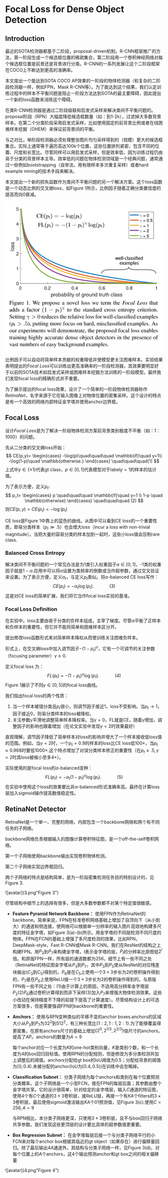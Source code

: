 # Focal Loss for Dense Object Detection



## Introduction

最近的SOTA检测器都基于二阶段，proposal-driven机制。R-CNN框架推广的方法，第一阶段生成一个候选框位置的稀疏集合，第二阶段用一个卷积神经网络对每个候选框位置是前景还是背景进行分类。R-CNN的一系列发展让这个二阶段框架在COCO上不断达到更高的准确率。

本文提出一个能达到SOTA COCO AP效果的一阶段的物体检测器（和复杂的二阶段检测器一样，例如FPN，Mask R-CNN等）。为了能达到这个结果，我们认定训练过程中的样本不平衡问题是阻止一阶段方法达到SOTA的最主要障碍，因此提出一个新的loss函数来消除这个障碍。

在类R-CNN检测器是通过二阶段级联和启发式采样来解决类间不平衡问题的。proposal阶段（RPN）大幅度降低候选框数量（如：到1-2k），过滤掉大多数背景样本。在第二个分类阶段采用启发式采样，比如使用固定的前背景比例或者在线困难样本挖掘（OHEM）来保证前背景间的平衡。

与之对比，单阶段检测器必须处理整张图片均匀采样得到的（规模）更大的候选框集合。实际上通常等于遍历高达100k个位置，这些位置排列紧密，包含不同的位置、尺度和长宽比。尽管同样可以用启发式采样，但是效率低，因为训练过程仍由易于分类的背景样本主导。效率低的问题在物体检测领域是一个经典问题，通常通过一些例如bootstrapping（自举法，用有限样本多次重复采样）或者hard example mining的技术手段来解决。

本文提出一个新的损失函数作为类间不平衡问题的另一个解决方案。这个loss函数是一个动态比例的交叉熵loss，如Figure 1所示，比例因子随着正确分类置信度的提高而向0衰减。

<img src="1.png" alt="avatar" title="Figure 1" style="zoom:80%;" />

比例因子可以自动将简单样本贡献的权重降低并使模型更关注困难样本。实验结果表明提出的*Focal Loss*可以训练出更高准确率的一阶段检测器，其效果要明显好于以前的SOTA技术如启发式采样或困难样本挖掘方法训练的一阶段模型。最终我们发现focal loss的精确形式并不重要。

为了展示提出的focal loss效果，设计了一个简单的一阶段物体检测器称作*RetinaNet*，名字来源于它在输入图像上对物体位置的密集采样。这个设计的特点是有一个高效的网络内部特征金字塔并使用anchor边界框。



## Focal Loss

设计*Focal Loss*是为了解决一阶段物体检测方案前背景类别极度不平衡（如：1：1000）的问题。

先从二分类的交叉熵loss开始：
$$
CE(p,y)=
\begin{cases}
-\log(p)\quad\quad\quad \mathbb{if}\quad y=1\\
-\log(1-p)\quad \mathbb{otherwise.}
\end{cases}
\quad\quad\quad(1)
$$
上式中$y\in\{\pm1\}$代表gt class，$p\in[0,1]$代表模型对于label$y=1$的样本的估计值。

为了表示方便，定义$p_t$:
$$
p_t=
\begin{cases}
p \quad\quad\quad \mathbb{if}\quad y=1 \\
1-p \quad \mathbb{otherwise}
\end{cases}
\quad\quad\quad (2)
$$
则$CE(p,y)=CE({p_t})=-\log(p_t)$

CE loss是Figure 1中靠上的蓝色的曲线。从图中可以看到CE loss的一个重要性质，即易分类样本（$p_t\gg .5$）也会增大loss（incur a loss with non-trivial magnitude）。当把大量的容易分类的样本加到一起时，这些小loss值会压制rare class.

### Balanced Cross Entropy

解决类间不平衡问题的一个常见办法是为1类引入权重因子$\alpha\in[0,1]$，-1类的权重因子就是$1-\alpha$.应用中可以将$\alpha$设置为类频率的倒数或当作超参数，通过交叉验证来设置。为了表示方便，定义$\alpha_t$，与定义$p_t$类似。将$\alpha$-balanced CE loss写作：
$$
CE(p_t)=-\alpha_t\log(p_t). \quad\quad\quad(3)
$$
这是对CE loss的简单扩展，我们将它当作focal loss实验的基准。

### Focal Loss Definition

在实验中，loss主要由易于分类的负样本组成，主宰了梯度。尽管$\alpha$平衡了正样本和负样本的重要性，但它并不能将简单和困难样本区分开。

提出修改loss函数形式来对简单样本降权从而使训练关注困难负样本。

形式上，在交叉熵loss中加入调节因子$-(1-p_t)^{\gamma}$，它有一个可调节的关注参数（focusing parameter）$\gamma \ge0$.

定义focal loss 为：
$$
FL(p_t)=-(1-p_t)^{\gamma}\log(p_t).\quad\quad\quad(4)
$$
Figure 1展示了不同$\gamma\in[0,5]$的focal loss曲线。

我们指出focal loss的两个性质：

1. 当一个样本被错分类且$p_t$很小，则调节因子接近1，loss不受影响。当$p_t\to1$，因子接近0，则易分类样本的loss被降权。
2. 关注参数$\gamma$平滑地调整简单样本降权率。当$\gamma=0$，FL就是CE，随着$\gamma$增加，调整因子的影响也跟着增加（在论文实验中发现$\gamma=2$时效果最好）

直观理解，调节因子降低了简单样本对loss的影响并增大了一个样本接收低loss值的范围。例如，当$\gamma=2$时，一个$p_t=0.9$的样本的loss比CE loss低$100\times$，当$p_t\approx0.968$时要低$1000\times$.这个特点增加了对误分类样本修正的重要性（在$p_t\le.5,\gamma=2$时其loss被缩小至多$4\times$）。

实际使用的是focal loss的$\alpha$-balanced变种：
$$
FL(p_t)=-\alpha_t(1-p_t)^{\gamma}\log(p_t).\quad\quad\quad(5)
$$
在实验中使用这个loss的效果要比非$\alpha$-balanced形式准确率高。最终在计算loss层加入sigmoid操作提高数值稳定性。



## RetinaNet Detector

RetinaNet是一个单一、完整的网络，内部包含一个backbone网络和两个有不同任务的子网络。

backbone网络负责根据输入的图像计算卷积特征图，是一个off-the-self卷积网络。

第一个子网络使用backbone输出实现卷积物体检测。

第二个子网络实现边界框回归。

两个子网络的特点是结构简单，是为一阶段密集检测任务目的特别设计的，见Figure 3.

![avatar](3.png"Figure 3")

尽管结构中细节上的选择有很多，但是大多数参数都不对某个特定值很敏感。

* **Feature Pyramid Network Backbone：** 使用FPN作为RetinaNet的backbone。简单来说，FPN在标准卷积网络基础上增加了自顶向下（从小到大）的通道和侧连接，使网络可以根据单一分辨率的输入图片高效地构建多尺度的特征金字塔，如Figure 3(a)-(b)所示。用金字塔的不同层检测不同尺度的物体。FPN在FCN的基础上增强了多尺度检测的效果，比如RPN，DeepMask-style，Fast R-CNN或Mask R-CNN。我们在ResNet的结构之上构建FPN。用$P_3$到$P_7$来构建金字塔，$l$表示金字塔的层，$P_l$的分辨率比原图低$2^l$倍。和原版FPN一样，所有层的通道数都为256，细节上有一些不同之处（RetinaNet的特征图金字塔从$P_3$到$P_7$，其中$P_3$到$P_5$使从ResNet的对应残差块输出($C_3$到$C_5$)得到的，$P_6$是在$C_5$上使用一个$3\times3$步长为2的卷积操作得到的，$P_7$是在$P_6$上使用ReLU接一个$3\times3$步长为2的卷积操作得到的。与原版FPN有一些不同之处：(1)由于计算上的原因，不适用高分辨率金字塔层$P_2$(2)$P_6$通过卷积计算得到而非下采样(3)加入$P_7$来增强大物体检测效果。这些小改动在保持精度不下降的前提下提高了计算速度）。尽管结构设计上的可选方案很多，但是需要强调FPN的backbone的重要性。

* **Anchors：** 使用与RPN变种类似的平移不变的anchor boxes.anchors的区域大小从$P_3$到$P_7$为$32^2$到$512^2$，有三种长宽比$\{1:2,1:1,2:1\}$.为了能够覆盖得更密集，在原有anchors尺寸的基础上增加$\{2^0,2^{1/3},2^{2/3}\}$倍尺寸的anchors，提高了AP。anchors的数量为$A=9$

  每个anchor对应一个长度为$K$的one-hot类别向量，$K$是类别个数，和一个长度为4的box回归目标值。使用RPN的分配规则，但是修改为多分类检测并加上调整后的阈值。anchors分配给gt box的IoU阈值为0.5；分配给背景的阈值为$[0,0.4)$.未被分配的anchor(IoU为$[0.4,0.5)$)在训练中会忽略掉。

* **Classification Subnet：** 分类子网络为每个anchors和类别在每个位置预测分类概率。这个子网络是一个小型FCN，接在FPN的每层后面；其参数由整个金字塔共享。它的设计很简单，针对给定的金字塔层，输入$C$通道的特征图，使用4个有$C$个通道的$3\times3$卷积层，接ReLU层，再接一个有$K A$个filters的$3\times3$卷积层，最后使用sigmoid激活输出$KA$个01预测值，见Figure 3(c).使用$C=256,A=9$

  与RPN相比，本分类子网络更深，只使用$3\times3$卷积层，且不与box回归子网络共享参数。我们发现这些更顶层的设计要比具体的超参数值更重要。

* **Box Regression Subnet：** 在金字塔每层后接一个与分类子网络平行的小FCN来对每个anchor box根据其临近的gt object（如果存在）进行偏移量回归。除了最后输出$4A$通道外，其结构与分类子网络一样，见Figure 3(d)。对每个位置上的$A$个anchors，这4个输出预测anchor和gt box之间的相关偏移量



![avatar](4.png"Figure 4")
